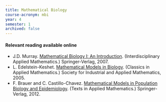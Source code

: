 ```yaml
---
title: Mathematical Biology
course-acronym: mbi
year: 4
semester: 1
archived: false
---
```


#### Relevant reading available online

- J.D. Murray. [Mathematical Biology I: An Introduction](https://discovered.ed.ac.uk/permalink/f/1njkql8/44UOE_ALMA51147538400002466). (Interdisciplinary Applied Mathematics.) Springer-Verlag, 2007.
- L. Edelstein-Keshet. [Mathematical Models in Biology](https://discovered.ed.ac.uk/permalink/f/gfso8q/44UOE_ALMA51153329530002466). (Classics in  Applied Mathematics.) Society for Industrial and Applied Mathematics,  2005.
- F. Brauer and C. Castillo-Chavez. [Mathematical Models in Population Biology and Epidemiology](https://discovered.ed.ac.uk/permalink/f/1s15qcp/TN_cdi_askewsholts_vlebooks_9781461416869). (Texts in Applied Mathematics.)  Springer-Verlag, 2012.
